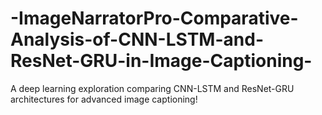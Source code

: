 # -ImageNarratorPro-Comparative-Analysis-of-CNN-LSTM-and-ResNet-GRU-in-Image-Captioning-
A deep learning exploration comparing CNN-LSTM and ResNet-GRU architectures for advanced image captioning!
